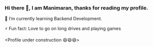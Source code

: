 ### Hi there 👋, I am Manimaran, thanks for reading my profile.

🌱 I’m currently learning Backend Development.

⚡ Fun fact: Love to go on long drives and playing games

<Profile under construction 😄😄😄>


<!--
**manimaraanM/manimaraanM** is a ✨ _special_ ✨ repository because its `README.md` (this file) appears on your GitHub profile.

Here are some ideas to get you started:

- 🔭 I’m currently working on ...
- 🌱 I’m currently learning ...
- 👯 I’m looking to collaborate on ...
- 🤔 I’m looking for help with ...
- 💬 Ask me about ...
- 📫 How to reach me: ...
- 😄 Pronouns: ...
- ⚡ Fun fact: ...
-->
